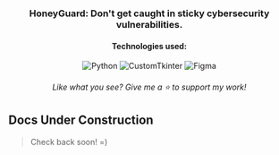 <h3 align="center">
  HoneyGuard: Don't get caught in sticky cybersecurity vulnerabilities.
</h3>

<h4 align="center">
Technologies used:
</h4>

<p align="center">
    <img src="https://img.shields.io/badge/python-3670A0?style=for-the-badge&logo=python&logoColor=ffdd54" alt="Python">
    <img src="https://img.shields.io/badge/customtkinter-FF6F00?style=for-the-badge&logo=customtkinter&logoColor=white" alt="CustomTkinter">
    <img src="https://img.shields.io/badge/figma-%23F24E1E.svg?style=for-the-badge&logo=figma&logoColor=white" alt="Figma">
</p>

<h6 align="center">
  Like what you see? Give me a ⭐ to support my work!  
</h6>

## Docs Under Construction
> Check back soon! =)
